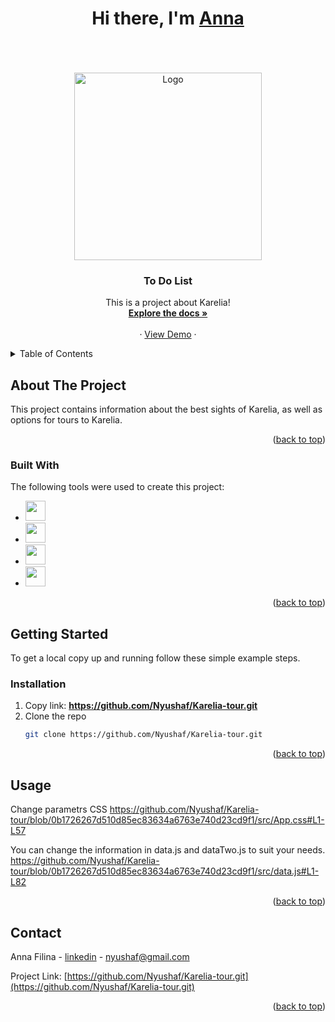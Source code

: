 <a name="readme-top"></a>
<div>
  <h1 align="center">Hi there, I'm <a href="https://www.instagram.com/prostofil_ka/" target="_blank">Anna</a></h1>
    <br />
</div>
<br />
<!-- PROJECT LOGO -->
<br />
<div align="center">
  <a href="https://github.com/Nyushaf/Karelia-tour.git">
    <img src="https://media.giphy.com/media/RoFXqXWN639Qs/giphy.gif" alt="Logo" width="300">
  </a>

  <h3 align="center">To Do List</h3>

  <p align="center">
    This is a project about Karelia!
    <br />
    <a href="https://github.com/Nyushaf/Karelia-tour/tree/main/src"><strong>Explore the docs »</strong></a>
    <br />
    <br />
    ·
    <a href="https://nyushaf-to-do-list.netlify.app/">View Demo</a>
    ·
  </p>
  <a name="readme-top"></a>
</div>



<!-- TABLE OF CONTENTS -->
<details>
  <summary>Table of Contents</summary>
  <ol>
    <li>
      <a href="#about-the-project">About The Project</a>
      <ul>
        <li><a href="#built-with">Built With</a></li>
      </ul>
    </li>
    <li>
      <a href="#getting-started">Getting Started</a>
      <ul>
        <li><a href="#installation">Installation</a></li>
      </ul>
    </li>
    <li><a href="#usage">Usage</a></li>
    <li><a href="#contact">Contact</a></li>
  </ol>
</details>

<!-- ABOUT THE PROJECT -->
## About The Project

This project contains information about the best sights of Karelia, as well as options for tours to Karelia.


<p align="right">(<a href="#readme-top">back to top</a>)</p>

### Built With

The following tools were used to create this project:

* <img height="32" width="32" src="https://cdn.simpleicons.org/react" />
* <img height="32" width="32" src="https://cdn.simpleicons.org/javascript" />
* <img height="32" width="32" src="https://cdn.simpleicons.org/html5" />
* <img height="32" width="32" src="https://cdn.simpleicons.org/css3" />

<p align="right">(<a href="#readme-top">back to top</a>)</p>

<!-- GETTING STARTED -->
## Getting Started

To get a local copy up and running follow these simple example steps.

### Installation

1. Copy link: <strong>https://github.com/Nyushaf/Karelia-tour.git</strong>
2. Clone the repo 
   ```sh
   git clone https://github.com/Nyushaf/Karelia-tour.git
   ```

<p align="right">(<a href="#readme-top">back to top</a>)</p>



<!-- USAGE EXAMPLES -->
## Usage

Change parametrs CSS https://github.com/Nyushaf/Karelia-tour/blob/0b1726267d510d85ec83634a6763e740d23cd9f1/src/App.css#L1-L57

You can change the information in data.js and dataTwo.js to suit your needs. https://github.com/Nyushaf/Karelia-tour/blob/0b1726267d510d85ec83634a6763e740d23cd9f1/src/data.js#L1-L82
   
<p align="right">(<a href="#readme-top">back to top</a>)</p>

<!-- CONTACT -->
## Contact

Anna Filina - [linkedin](https://www.linkedin.com/in/anyuta-filina-40a131265/) - nyushaf@gmail.com

Project Link: [https://github.com/Nyushaf/Karelia-tour.git](https://github.com/Nyushaf/Karelia-tour.git)

<p align="right">(<a href="#readme-top">back to top</a>)</p
